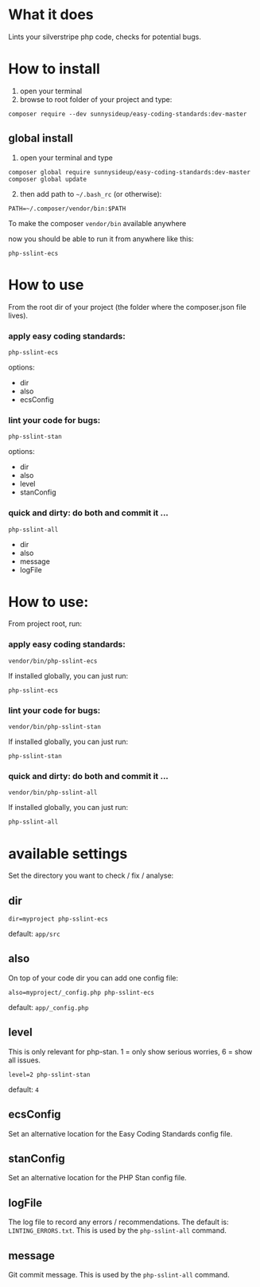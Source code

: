 # What it does

Lints your silverstripe php code, checks for potential bugs.

# How to install

1. open your terminal
2. browse to root folder of your project and type:
 ```shell
 composer require --dev sunnysideup/easy-coding-standards:dev-master
 ```

## global install

1. open your terminal and type
```shell
composer global require sunnysideup/easy-coding-standards:dev-master
composer global update
```

2. then add path to `~/.bash_rc` (or otherwise):
```shell
PATH=~/.composer/vendor/bin:$PATH
```
To make the composer `vendor/bin` available anywhere

now you should be able to run it from anywhere like this:
```shell
php-sslint-ecs
```

# How to use
From the root dir of your project (the folder where the composer.json file lives).

### apply easy coding standards:
```shell
php-sslint-ecs
```
options:
- dir
- also
- ecsConfig

### lint your code for bugs:
```shell
php-sslint-stan
```
options:
- dir
- also
- level
- stanConfig

### quick and dirty: do both and commit it ...
```shell
php-sslint-all
```
- dir
- also
- message
- logFile


# How to use:
From project root, run:

### apply easy coding standards:
```shell
vendor/bin/php-sslint-ecs
```

If installed globally, you can just run:
```shell
php-sslint-ecs
```

### lint your code for bugs:
```shell
vendor/bin/php-sslint-stan
```

If installed globally, you can just run:
```shell
php-sslint-stan
```


### quick and dirty: do both and commit it ...
```shell
vendor/bin/php-sslint-all
```

If installed globally, you can just run:
```shell
php-sslint-all
```

# available settings
Set the directory you want to check / fix / analyse:

## dir
```shell
dir=myproject php-sslint-ecs
```
default: `app/src`

## also
On top of your code dir you can add one config file:
```shell
also=myproject/_config.php php-sslint-ecs
```
default: `app/_config.php`

## level
This is only relevant for php-stan.
1 = only show serious worries,
6 = show all issues.
```shell
level=2 php-sslint-stan
```
default: `4`

## ecsConfig
Set an alternative location for the Easy Coding Standards config file.

## stanConfig
Set an alternative location for the PHP Stan config file.

## logFile
The log file to record any errors / recommendations.
The default is: `LINTING_ERRORS.txt`.  This is used by the `php-sslint-all` command.

## message
Git commit message. This is used by the `php-sslint-all` command.
